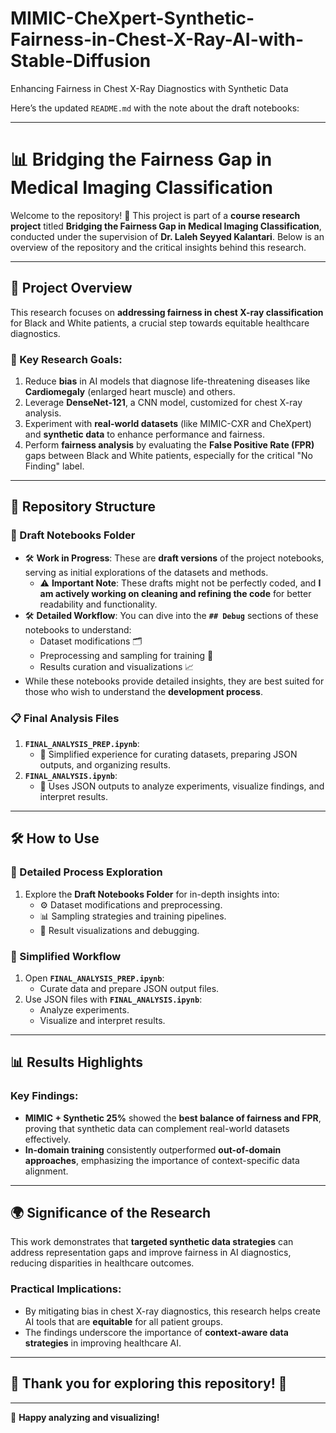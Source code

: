 # MIMIC-CheXpert-Synthetic-Fairness-in-Chest-X-Ray-AI-with-Stable-Diffusion
Enhancing Fairness in Chest X-Ray Diagnostics with Synthetic Data


Here’s the updated `README.md` with the note about the draft notebooks:

---

# 📊 Bridging the Fairness Gap in Medical Imaging Classification

Welcome to the repository! 🎉 This project is part of a **course research project** titled **Bridging the Fairness Gap in Medical Imaging Classification**, conducted under the supervision of **Dr. Laleh Seyyed Kalantari**. Below is an overview of the repository and the critical insights behind this research.

---

## 🌟 Project Overview

This research focuses on **addressing fairness in chest X-ray classification** for Black and White patients, a crucial step towards equitable healthcare diagnostics.

### 📌 Key Research Goals:

1. Reduce **bias** in AI models that diagnose life-threatening diseases like **Cardiomegaly** (enlarged heart muscle) and others.
2. Leverage **DenseNet-121**, a CNN model, customized for chest X-ray analysis.
3. Experiment with **real-world datasets** (like MIMIC-CXR and CheXpert) and **synthetic data** to enhance performance and fairness.
4. Perform **fairness analysis** by evaluating the **False Positive Rate (FPR)** gaps between Black and White patients, especially for the critical "No Finding" label.

---

## 📂 Repository Structure

### 📝 Draft Notebooks Folder

- 🛠️ **Work in Progress**: These are **draft versions** of the project notebooks, serving as initial explorations of the datasets and methods.
  - ⚠️ **Important Note**: These drafts might not be perfectly coded, and **I am actively working on cleaning and refining the code** for better readability and functionality.
- 🛠️ **Detailed Workflow**: You can dive into the **`## Debug`** sections of these notebooks to understand:
  - Dataset modifications 🗂️
  - Preprocessing and sampling for training 🔄
  - Results curation and visualizations 📈
- While these notebooks provide detailed insights, they are best suited for those who wish to understand the **development process**.

### 📋 Final Analysis Files

1. **`FINAL_ANALYSIS_PREP.ipynb`**:
   - 🚀 Simplified experience for curating datasets, preparing JSON outputs, and organizing results.
2. **`FINAL_ANALYSIS.ipynb`**:
   - 🎯 Uses JSON outputs to analyze experiments, visualize findings, and interpret results.

---

## 🛠️ How to Use

### 🧠 Detailed Process Exploration
1. Explore the **Draft Notebooks Folder** for in-depth insights into:
   - ⚙️ Dataset modifications and preprocessing.
   - 📊 Sampling strategies and training pipelines.
   - 🎨 Result visualizations and debugging.

### 🚀 Simplified Workflow
1. Open **`FINAL_ANALYSIS_PREP.ipynb`**:
   - Curate data and prepare JSON output files.
2. Use JSON files with **`FINAL_ANALYSIS.ipynb`**:
   - Analyze experiments.
   - Visualize and interpret results.

---

## 📊 Results Highlights

### Key Findings:

- **MIMIC + Synthetic 25%** showed the **best balance of fairness and FPR**, proving that synthetic data can complement real-world datasets effectively.
- **In-domain training** consistently outperformed **out-of-domain approaches**, emphasizing the importance of context-specific data alignment.

---

## 🌍 Significance of the Research

This work demonstrates that **targeted synthetic data strategies** can address representation gaps and improve fairness in AI diagnostics, reducing disparities in healthcare outcomes.

### Practical Implications:
- By mitigating bias in chest X-ray diagnostics, this research helps create AI tools that are **equitable** for all patient groups.
- The findings underscore the importance of **context-aware data strategies** in improving healthcare AI.

---

## 🤝 Thank you for exploring this repository! 🙌 

---

🎉 **Happy analyzing and visualizing!**
